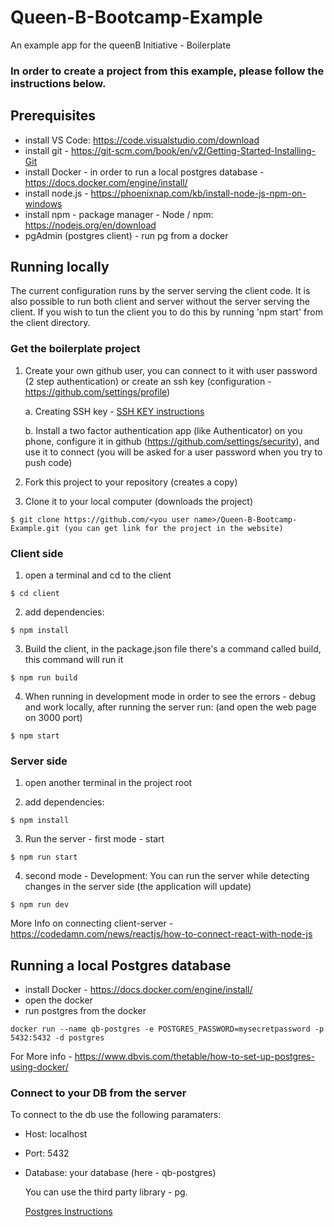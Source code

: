 # Queen-B-Bootcamp-Example
An example app for the queenB Initiative - Boilerplate

### In order to create a project from this example, please follow the instructions below.


## Prerequisites

* install VS Code: https://code.visualstudio.com/download
* install git - https://git-scm.com/book/en/v2/Getting-Started-Installing-Git
* install Docker - in order to run a local postgres database - https://docs.docker.com/engine/install/
* install node.js - https://phoenixnap.com/kb/install-node-js-npm-on-windows
* install npm - package manager - Node / npm: https://nodejs.org/en/download
*  pgAdmin (postgres client) - run pg from a docker


## Running locally

The current configuration runs by the server serving the client code. It is also possible to run both client and server without the server serving the client.
If you wish to tun the client you to do this by running 'npm start' from the client directory.

### Get the boilerplate project

1. Create your own github user, you can connect to it with user password (2 step authentication) or create an ssh key (configuration - https://github.com/settings/profile)
   
   a. Creating SSH key - [SSH KEY instructions](https://docs.github.com/en/authentication/connecting-to-github-with-ssh/generating-a-new-ssh-key-and-adding-it-to-the-ssh-agent)

   b. Install a two factor authentication app (like Authenticator) on you phone, 
      configure it in github (https://github.com/settings/security), 
      and use it to connect (you will be asked for a user password when you try to push code)


2. Fork this project to your repository (creates a copy)
3. Clone it to your local computer (downloads the project)

```
$ git clone https://github.com/<you user name>/Queen-B-Bootcamp-Example.git (you can get link for the project in the website)
```

### Client side 

1. open a terminal and cd to the client
```
$ cd client
```
2. add dependencies:

```
$ npm install
```

3. Build the client, in the package.json file there's a command called build, this command will run it

```
$ npm run build 
```

4. When running in development mode in order to see the errors - debug and work locally, after running the server run: (and open the web page on 3000 port)

```
$ npm start
```

### Server side 
1. open another terminal in the project root

3. add dependencies:

```
$ npm install
```

3. Run the server - first mode - start

```
$ npm run start
```

4. second mode - Development: You can run the server while detecting changes in the server side (the application will update)

```
$ npm run dev
```

More Info on connecting client-server -
https://codedamn.com/news/reactjs/how-to-connect-react-with-node-js



## Running a local Postgres database

* install Docker - https://docs.docker.com/engine/install/
* open the docker
* run postgres from the docker

```
docker run --name qb-postgres -e POSTGRES_PASSWORD=mysecretpassword -p 5432:5432 -d postgres
```

For More info - https://www.dbvis.com/thetable/how-to-set-up-postgres-using-docker/


### Connect to your DB from the server 

To connect to the db use the following paramaters:

* Host: localhost
* Port: 5432
* Database: your database (here - qb-postgres)

  You can use the third party library - pg.
  
  [Postgres Instructions](https://help.scalegrid.io/docs/postgresql-connecting-to-nodejs-driver)

  
